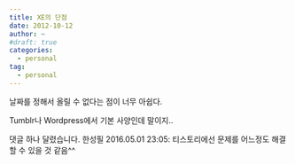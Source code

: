 ```yaml
---
title: XE의 단점
date: 2012-10-12
author: ~
#draft: true
categories:
  - personal
tag:
  - personal
---
```




날짜를 정해서 올릴 수 없다는 점이 너무 아쉽다.

 

Tumblr나 Wordpress에서 기본 사양인데 말이지..



 댓글 하나 달렸습니다.
한성필 2016.05.01 23:05: 
티스토리에선 문제를 어느정도 해결할 수 있을 것 같음^^




